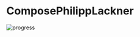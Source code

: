 # ComposePhilippLackner
![progress](https://user-images.githubusercontent.com/57623004/223723317-3ab222aa-6df2-430a-a50c-45d1a88e5d3b.png)
